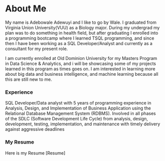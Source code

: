 # About Me

 My name is Adebowale Adewuyi and I like to go by Wale. I graduated from Virginia Union University(VUU) as a Biology major. During my undergrad my plan was to do something in health field, but after graduating I enrolled into a programming bootcamp where I learned TSQL programming, and since then I have been working as a SQL Developer/Analyst and currently as a consultant for my present role. 

 I am currently enrolled at Old Dominion University for my Masters Program in Data Science & Analytics, and i will be showcasing some of my projects learned in this program as times goes on. I am interested in learning more about big data and business intelligence, and machine learning because all this are still new to me. 
### Experience
 
 SQL Developer/Data analyst with 5 years of programming experience in Analysis, Design, and Implementation of Business Application using the Relational Database Management System (RDBMS). Involved in all phases of the SDLC (Software Development Life Cycle) from analysis, design, development, testing, implementation, and maintenance with timely delivery against aggressive deadlines

### My Resume

Here is my Resume [Resume]
